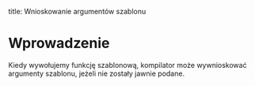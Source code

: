 title: Wnioskowanie argumentów szablonu

# Wprowadzenie

Kiedy wywołujemy funkcję szablonową, kompilator może wywnioskować
argumenty szablonu, jeżeli nie zostały jawnie podane.


